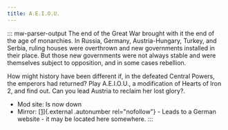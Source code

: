 ```yaml
---
title: A.E.I.O.U.
---
```


::: mw-parser-output
The end of the Great War brought with it the end of the age of
monarchies. In Russia, Germany, Austria-Hungary, Turkey, and Serbia,
ruling houses were overthrown and new governments installed in their
place. But those new governments were not always stable and were
themselves subject to opposition, and in some cases rebellion.

How might history have been different if, in the defeated Central
Powers, the emperors had returned? Play A.E.I.O.U., a modification of
Hearts of Iron 2, and find out. Can you lead Austria to reclaim her lost
glory?.

- Mod site: Is now down
- Mirror:
  [\[1\]](http://www.si-games.com/forums/local_links.php?catid=23){.external
  .autonumber rel="nofollow"} - Leads to a German website - it may be
  located here somewhere.
  :::
